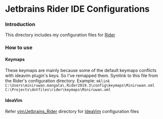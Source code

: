 # Jetbrains Rider IDE Configurations
### Introduction
This directory includes my configuration files for [Rider](https://www.jetbrains.com/rider/)

### How to use
#### Keymaps
These keymaps are mainly because some of the default keymaps conflicts with ideavim plugin's keys. So I've remapped them.
Symlink to this file from the Rider's configuration directory.
Example:
```mklink C:\Users\miniruwan.mangala\.Rider2019.3\config\keymaps\Miniruwan.xml C:\Projects\dotfiles\rider\keymaps\Miniruwan.xml```

#### IdeaVim
Refer [vim/Jetbrains_Rider](../vim/Jetbrains_Rider) directory for [IdeaVim](https://plugins.jetbrains.com/plugin/164-ideavim) configuration files
